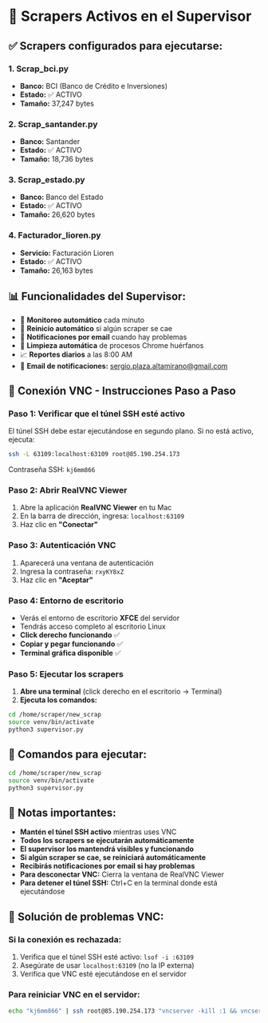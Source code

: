 # 🚀 Scrapers Activos en el Supervisor

## ✅ Scrapers configurados para ejecutarse:

### 1. **Scrap_bci.py** 
- **Banco:** BCI (Banco de Crédito e Inversiones)
- **Estado:** ✅ ACTIVO
- **Tamaño:** 37,247 bytes

### 2. **Scrap_santander.py**
- **Banco:** Santander
- **Estado:** ✅ ACTIVO  
- **Tamaño:** 18,736 bytes

### 3. **Scrap_estado.py**
- **Banco:** Banco del Estado
- **Estado:** ✅ ACTIVO
- **Tamaño:** 26,620 bytes

### 4. **Facturador_lioren.py**
- **Servicio:** Facturación Lioren
- **Estado:** ✅ ACTIVO
- **Tamaño:** 26,163 bytes

## 📊 Funcionalidades del Supervisor:

- 🔄 **Monitoreo automático** cada minuto
- 🔄 **Reinicio automático** si algún scraper se cae
- 📧 **Notificaciones por email** cuando hay problemas
- 🧹 **Limpieza automática** de procesos Chrome huérfanos
- 📈 **Reportes diarios** a las 8:00 AM
- 📧 **Email de notificaciones:** sergio.plaza.altamirano@gmail.com

## 🔗 Conexión VNC - Instrucciones Paso a Paso

### Paso 1: Verificar que el túnel SSH esté activo
El túnel SSH debe estar ejecutándose en segundo plano. Si no está activo, ejecuta:
```bash
ssh -L 63109:localhost:63109 root@85.190.254.173
```
Contraseña SSH: `kj6mm866`

### Paso 2: Abrir RealVNC Viewer
1. Abre la aplicación **RealVNC Viewer** en tu Mac
2. En la barra de dirección, ingresa: `localhost:63109`
3. Haz clic en **"Conectar"**

### Paso 3: Autenticación VNC
1. Aparecerá una ventana de autenticación
2. Ingresa la contraseña: `rxyKY8xZ`
3. Haz clic en **"Aceptar"**

### Paso 4: Entorno de escritorio
- Verás el entorno de escritorio **XFCE** del servidor
- Tendrás acceso completo al escritorio Linux
- **Click derecho funcionando** ✅
- **Copiar y pegar funcionando** ✅
- **Terminal gráfica disponible** ✅

### Paso 5: Ejecutar los scrapers
1. **Abre una terminal** (click derecho en el escritorio → Terminal)
2. **Ejecuta los comandos:**
```bash
cd /home/scraper/new_scrap
source venv/bin/activate
python3 supervisor.py
```

## 🎯 Comandos para ejecutar:

```bash
cd /home/scraper/new_scrap
source venv/bin/activate
python3 supervisor.py
```

## 📝 Notas importantes:
- **Mantén el túnel SSH activo** mientras uses VNC
- **Todos los scrapers se ejecutarán automáticamente**
- **El supervisor los mantendrá visibles y funcionando**
- **Si algún scraper se cae, se reiniciará automáticamente**
- **Recibirás notificaciones por email si hay problemas**
- **Para desconectar VNC:** Cierra la ventana de RealVNC Viewer
- **Para detener el túnel SSH:** Ctrl+C en la terminal donde está ejecutándose

## 🔧 Solución de problemas VNC:

### Si la conexión es rechazada:
1. Verifica que el túnel SSH esté activo: `lsof -i :63109`
2. Asegúrate de usar `localhost:63109` (no la IP externa)
3. Verifica que VNC esté ejecutándose en el servidor

### Para reiniciar VNC en el servidor:
```bash
echo "kj6mm866" | ssh root@85.190.254.173 "vncserver -kill :1 && vncserver :1 -geometry 1920x1080 -depth 24 -localhost no -rfbport 63109 -xstartup /usr/bin/startxfce4"
``` 